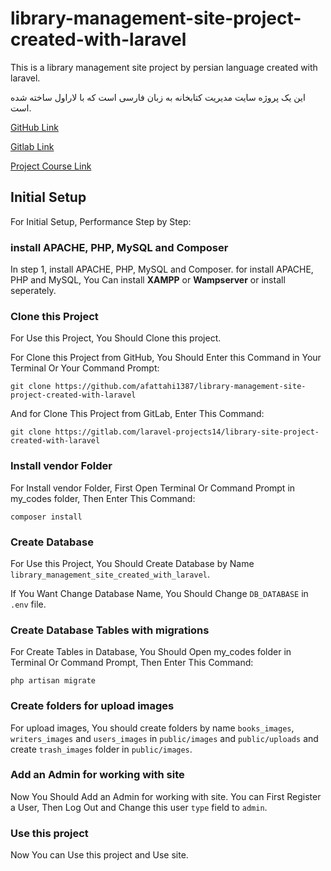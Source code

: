 # library-management-site-project-created-with-laravel

This is a library management site project by persian language created with laravel.

این یک پروژه سایت مدیریت کتابخانه به زبان فارسی است که با لاراول ساخته شده است.

[GitHub Link](https://github.com/afattahi1387/library-management-site-project-created-with-laravel)

[Gitlab Link](https://gitlab.com/laravel-projects14/library-site-project-created-with-laravel)

[Project Course Link](https://www.aparat.com/v/5HkNa?playlist=1726399)

## Initial Setup

For Initial Setup, Performance Step by Step:

### install APACHE, PHP, MySQL and Composer

In step 1, install APACHE, PHP, MySQL and Composer. for install APACHE, PHP and MySQL, You Can install **XAMPP** or **Wampserver** or install seperately.

### Clone this Project

For Use this Project, You Should Clone this project.

For Clone this Project from GitHub, You Should Enter this Command in Your Terminal Or Your Command Prompt:

    git clone https://github.com/afattahi1387/library-management-site-project-created-with-laravel

And for Clone This Project from GitLab, Enter This Command:

    git clone https://gitlab.com/laravel-projects14/library-site-project-created-with-laravel

### Install vendor Folder

For Install vendor Folder, First Open Terminal Or Command Prompt in my_codes folder, Then Enter This Command:

    composer install

### Create Database

For Use this Project, You Should Create Database by Name `library_management_site_created_with_laravel`.

If You Want Change Database Name, You Should Change `DB_DATABASE` in `.env` file.

### Create Database Tables with migrations

For Create Tables in Database, You Should Open my_codes folder in Terminal Or Command Prompt, Then Enter This Command:

    php artisan migrate

### Create folders for upload images

For upload images, You should create folders by name `books_images`, `writers_images` and `users_images` in `public/images` and `public/uploads` and create `trash_images` folder in `public/images`.

### Add an Admin for working with site

Now You Should Add an Admin for working with site. You can First Register a User, Then Log Out and Change this user `type` field to `admin`.

### Use this project

Now You can Use this project and Use site.
